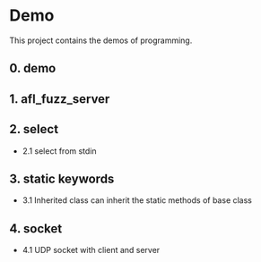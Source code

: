 # Demo

This project contains the demos of programming.

## 0. demo

## 1. afl_fuzz_server

## 2. select

* 2.1 select from stdin

## 3. static keywords

* 3.1 Inherited class can inherit the static methods of base class

## 4. socket

* 4.1 UDP socket with client and server

